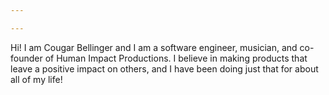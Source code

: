 ```yaml
---

---
```


Hi! I am Cougar Bellinger and I am a software engineer, musician, and co-founder of Human Impact Productions. I believe in making products that leave a positive impact on others, and I have been doing just that for about all of my life!